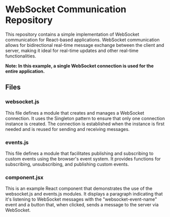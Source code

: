 # WebSocket Communication Repository

This repository contains a simple implementation of WebSocket communication for React-based applications. WebSocket communication allows for bidirectional real-time message exchange between the client and server, making it ideal for real-time updates and other real-time functionalities.

**Note: In this example, a single WebSocket connection is used for the entire application.**

## Files

### websocket.js

This file defines a module that creates and manages a WebSocket connection. It uses the Singleton pattern to ensure that only one connection instance is created. The connection is established when the instance is first needed and is reused for sending and receiving messages.

### events.js

This file defines a module that facilitates publishing and subscribing to custom events using the browser's event system. It provides functions for subscribing, unsubscribing, and publishing custom events.

### component.jsx

This is an example React component that demonstrates the use of the websocket.js and events.js modules. It displays a paragraph indicating that it's listening to WebSocket messages with the "websocket-event-name" event and a button that, when clicked, sends a message to the server via WebSocket.